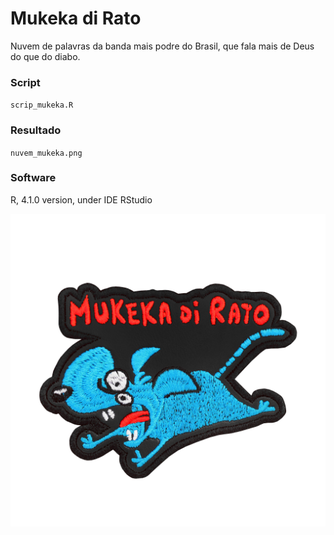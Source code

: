 # Mukeka di Rato

Nuvem de palavras da banda mais podre do Brasil, que fala mais de Deus do que do diabo.

### Script

`scrip_mukeka.R`

### Resultado

`nuvem_mukeka.png`

### Software

R, 4.1.0 version, under IDE RStudio

<p align="center"><img src="mukeka.jpg" width="550" height="500" /></p>
